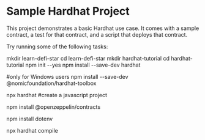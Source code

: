 # Sample Hardhat Project

This project demonstrates a basic Hardhat use case. It comes with a sample contract, a test for that contract, and a script that deploys that contract.

Try running some of the following tasks:

mkdir learn-defi-star
cd learn-defi-star
mkdir hardhat-tutorial
cd hardhat-tutorial
npm init --yes
npm install --save-dev hardhat

#only for Windows users
npm install --save-dev @nomicfoundation/hardhat-toolbox

npx hardhat
#create a javascript project

npm install @openzeppelin/contracts

npm install dotenv

npx hardhat compile

